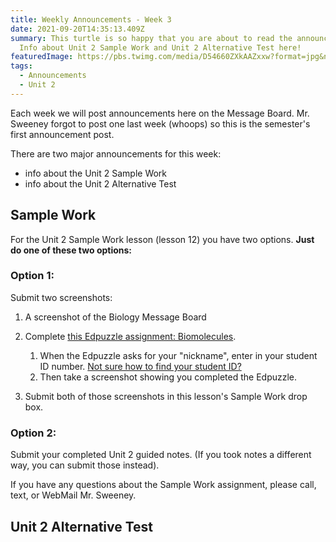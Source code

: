 ```yaml
---
title: Weekly Announcements - Week 3
date: 2021-09-20T14:35:13.409Z
summary: This turtle is so happy that you are about to read the announcements.
  Info about Unit 2 Sample Work and Unit 2 Alternative Test here!
featuredImage: https://pbs.twimg.com/media/D54660ZXkAAZxxw?format=jpg&name=medium
tags:
  - Announcements
  - Unit 2
---
```

Each week we will post announcements here on the Message Board. Mr. Sweeney forgot to post one last week (whoops) so this is the semester's first announcement post.

There are two major announcements for this week: 

* info about the Unit 2 Sample Work 
* info about the Unit 2 Alternative Test

## Sample Work

For the Unit 2 Sample Work lesson (lesson 12) you have two options. **Just do one of these two options:**

### Option 1:

Submit two screenshots:

1. A screenshot of the Biology Message Board
2. Complete [this Edpuzzle assignment: Biomolecules](https://edpuzzle.com/assignments/614898710f6d504191e4e899/watch).

   1. When the Edpuzzle asks for your "nickname", enter in your student ID number. [Not sure how to find your student ID?](/posts/how-to-find-your-student-id/)
   2. Then take a screenshot showing you completed the Edpuzzle.
3. Submit both of those screenshots in this lesson's Sample Work drop box.

### Option 2:

Submit your completed Unit 2 guided notes. (If you took notes a different way, you can submit those instead).

If you have any questions about the Sample Work assignment, please call, text, or WebMail Mr. Sweeney.

## Unit 2 Alternative Test